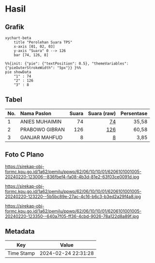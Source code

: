 # Hasil

## Grafik

```mermaid
xychart-beta
    title "Perolehan Suara TPS"
    x-axis [01, 02, 03]
    y-axis "Suara" 0 --> 126
    bar [74, 126, 8]
```

```mermaid
%%{init: {"pie": {"textPosition": 0.5}, "themeVariables": {"pieOuterStrokeWidth": "5px"}} }%%
pie showData
    "1" : 74
    "2" : 126
    "3" : 8
```

## Tabel

| No. | Nama Paslon    | Suara | Suara (raw) | Persentase |
|:--- |:-------------- | -----:| -----------:| ----------:|
| 1   | ANIES MUHAIMIN | 74    | [74][p-1]   | 35,58      |
| 2   | PRABOWO GIBRAN | 126   | [126][p-2]  | 60,58      |
| 3   | GANJAR MAHFUD  | 8     | [8][p-3]    | 3,85       |


[p-1]: https://github.com/gigit-pemilu/pemilu-2024-62-kalimantan-tengah/blob/main/pilpres/hitung-suara/sub/62-kalimantan-tengah/sub/06-katingan/sub/10-katingan-kuala/sub/1001-pagatan-hilir/sub/005-tps/sub/paslon-1.txt
[p-2]: https://github.com/gigit-pemilu/pemilu-2024-62-kalimantan-tengah/blob/main/pilpres/hitung-suara/sub/62-kalimantan-tengah/sub/06-katingan/sub/10-katingan-kuala/sub/1001-pagatan-hilir/sub/005-tps/sub/paslon-2.txt
[p-3]: https://github.com/gigit-pemilu/pemilu-2024-62-kalimantan-tengah/blob/main/pilpres/hitung-suara/sub/62-kalimantan-tengah/sub/06-katingan/sub/10-katingan-kuala/sub/1001-pagatan-hilir/sub/005-tps/sub/paslon-3.txt

## Foto C Plano

https://sirekap-obj-formc.kpu.go.id/1a62/pemilu/ppwp/62/06/10/10/01/6206101001005-20240220-123006--836fbef4-fa08-4b3d-81e2-63f03ce0091d.jpg

https://sirekap-obj-formc.kpu.go.id/1a62/pemilu/ppwp/62/06/10/10/01/6206101001005-20240220-123220--5b5bc89e-27ac-4c16-b6c3-b3ed2a29f4a8.jpg

https://sirekap-obj-formc.kpu.go.id/1a62/pemilu/ppwp/62/06/10/10/01/6206101001005-20240220-123350--640a7f05-ff36-4cbd-9026-78a122d8a89f.jpg


## Metadata

| Key        | Value               |
| ---------- | ------------------- |
| Time Stamp | 2024-02-24 22:31:28 |



